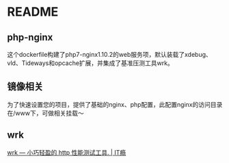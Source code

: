 # README
## php-nginx
这个dockerfile构建了php7-nginx1.10.2的web服务项，默认装载了xdebug、vld、Tideways和opcache扩展，并集成了基准压测工具wrk。

## 镜像相关
为了快速设置您的项目，提供了基础的nginx、php配置，此配置nginx的访问目录在/www下，可做相关挂载～

## wrk
[wrk — 小巧轻盈的 http 性能测试工具. | IT瘾](http://itindex.net/detail/53734-wrk-http-%E6%80%A7%E8%83%BD)
